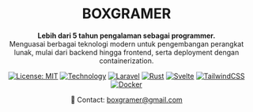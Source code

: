 

<h1 align="center">BOXGRAMER</h1>

<p align="center">
  <strong>Lebih dari 5 tahun pengalaman sebagai programmer.</strong><br/>
  Menguasai berbagai teknologi modern untuk pengembangan perangkat lunak, mulai dari backend hingga frontend, serta deployment dengan containerization.
</p>

<p align="center">
  <a href="#"><img src="https://img.shields.io/badge/license-MIT-blue.svg" alt="License: MIT"/></a>
  <a href="#"><img src="https://img.shields.io/badge/technology-Modern-brightgreen.svg" alt="Technology"/></a>
  <a href="#"><img src="https://img.shields.io/badge/Laravel-PHP-red.svg" alt="Laravel"/></a>
  <a href="#"><img src="https://img.shields.io/badge/Rust-Secure-orange.svg" alt="Rust"/></a>
  <a href="#"><img src="https://img.shields.io/badge/Svelte-Fast-red.svg" alt="Svelte"/></a>
  <a href="#"><img src="https://img.shields.io/badge/TailwindCSS-Design-blue.svg" alt="TailwindCSS"/></a>
  <a href="#"><img src="https://img.shields.io/badge/Docker-Deployment-blue.svg" alt="Docker"/></a>
</p>
<p align="center">
  📧 Contact: <a href="mailto:boxgramer@gmail.com">boxgramer@gmail.com</a>
</p>
